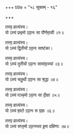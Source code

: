+++
title = "५८ सूक्तम् - १६"

+++

तस्य॒ व्रात्य॑स्य।  
यो ऽस्य॑ प्रथ॒मो ऽपा॒नः सा पौ॑र्णमा॒सी ॥१॥

तस्य॒ व्रात्य॑स्य।  
यो ऽस्य॑ द्वि॒तीयो॑ ऽपा॒नः साष्ट॑का।  

तस्य॒ व्रात्य॑स्य।  
यो ऽस्य॑ तृ॒तीयो॑ ऽपा॒नः सामा॑वा॒स्या॑ ॥३॥

तस्य॒ व्रात्य॑स्य।  
यो ऽस्य॑ चतु॒र्थो ऽपा॒नः सा श्र॒द्धा ॥४॥

तस्य॒ व्रात्य॑स्य।  
यो ऽस्य॑ पञ्च॒मो ऽपा॒नः सा दी॒क्षा ॥५॥

तस्य॒ व्रात्य॑स्य।  
यो ऽस्य॑ ष॒ष्टो ऽपा॒नः स य॒ज्ञः ॥६॥

तस्य॒ व्रात्य॑स्य।  
यो ऽस्य॑ सप्त॒मो ऽपा॒नस्ता इ॒मा दक्षि॑णाः ॥७॥
